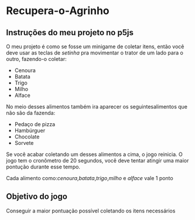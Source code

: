 # Recupera-o-Agrinho
## Instruções do meu projeto no p5js

O meu projeto é como se fosse um minigame de coletar itens, então você deve usar as teclas de *setinha* pra movimentar o trator de um lado para o outro, fazendo-o coletar:

- Cenoura
- Batata
- Trigo
- Milho
- Alface

No meio desses alimentos também ira aparecer os seguintesalimentos que não são da fazenda:

- Pedaço de pizza
- Hambúrguer
- Chocolate
- Sorvete

Se você acabar coletando um desses alimentos a cima, o jogo reinicia.
O jogo tem o cronômetro de 20 segundos, você deve tentar atingir uma maior pontução durante esse tempo.

Cada alimento como:*cenoura*,*batata*,*trigo*,*milho* e *alface* vale 1 ponto

## Objetivo do jogo
 Conseguir a maior pontuação possível coletando os itens necessários
